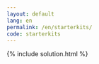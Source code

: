 ```yaml
---
layout: default
lang: en
permalink: /en/starterkits/
code: starterkits
---
```

{% include solution.html %}
